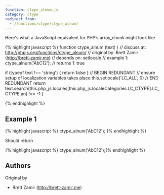 ```yaml
---
function: ctype_alnum.js
category: ctype
redirect_from:
  - /functions/ctype/ctype_alnum/
---
```


<!-- WARNING! This file is auto generated by `npm run web:inject`, do not edit by hand -->

Here's what a JavaScript equivalent for PHP’s array_chunk might look like

{% highlight javascript %}
function ctype_alnum (text) {
  //  discuss at: http://phpjs.org/functions/ctype_alnum/
  // original by: Brett Zamir (http://brett-zamir.me)
  //  depends on: setlocale
  //   example 1: ctype_alnum('AbC12');
  //   returns 1: true

  if (typeof text !== 'string') {
    return false
  }
  // BEGIN REDUNDANT
  // ensure setup of localization variables takes place
  this.setlocale('LC_ALL', 0)
  // END REDUNDANT
  return text.search(this.php_js.locales[this.php_js.localeCategories.LC_CTYPE].LC_CTYPE.an) !== -1
}

{% endhighlight %}

## Example 1

{% highlight javascript %}
ctype_alnum('AbC12');
{% endhighlight %}

Should return

{% highlight javascript %}
ctype_alnum('AbC12');{% endhighlight %}


## Authors


Original by

- Brett Zamir (http://brett-zamir.me)

